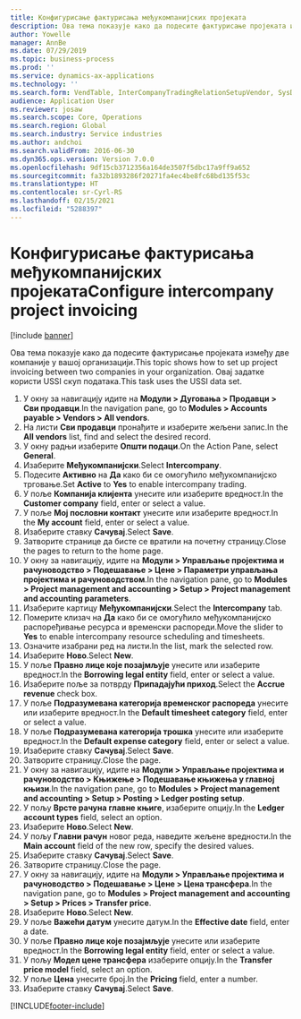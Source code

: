 ```yaml
---
title: Конфигурисање фактурисања међукомпанијских пројеката
description: Ова тема показује како да подесите фактурисање пројеката између две компаније у вашој организацији.
author: Yowelle
manager: AnnBe
ms.date: 07/29/2019
ms.topic: business-process
ms.prod: ''
ms.service: dynamics-ax-applications
ms.technology: ''
ms.search.form: VendTable, InterCompanyTradingRelationSetupVendor, SysDataAreaSelectLookup, ProjParameters, ProjPosting, ProjTransferPrice
audience: Application User
ms.reviewer: josaw
ms.search.scope: Core, Operations
ms.search.region: Global
ms.search.industry: Service industries
ms.author: andchoi
ms.search.validFrom: 2016-06-30
ms.dyn365.ops.version: Version 7.0.0
ms.openlocfilehash: 9df15cb3712356a164de3507f5dbc17a9ff9a652
ms.sourcegitcommit: fa32b1893286f20271fa4ec4be8fc68bd135f53c
ms.translationtype: HT
ms.contentlocale: sr-Cyrl-RS
ms.lasthandoff: 02/15/2021
ms.locfileid: "5288397"
---
```

# <a name="configure-intercompany-project-invoicing"></a><span data-ttu-id="d5328-103">Конфигурисање фактурисања међукомпанијских пројеката</span><span class="sxs-lookup"><span data-stu-id="d5328-103">Configure intercompany project invoicing</span></span>

[!include [banner](../../includes/banner.md)]

<span data-ttu-id="d5328-104">Ова тема показује како да подесите фактурисање пројеката између две компаније у вашој организацији.</span><span class="sxs-lookup"><span data-stu-id="d5328-104">This topic shows how to set up project invoicing between two companies in your organization.</span></span> <span data-ttu-id="d5328-105">Овај задатке користи USSI скуп података.</span><span class="sxs-lookup"><span data-stu-id="d5328-105">This task uses the USSI data set.</span></span>

1. <span data-ttu-id="d5328-106">У окну за навигацију идите на **Модули > Дуговања > Продавци > Сви продавци**.</span><span class="sxs-lookup"><span data-stu-id="d5328-106">In the navigation pane, go to **Modules > Accounts payable > Vendors > All vendors**.</span></span>
2. <span data-ttu-id="d5328-107">На листи **Сви продавци** пронађите и изаберите жељени запис.</span><span class="sxs-lookup"><span data-stu-id="d5328-107">In the **All vendors** list, find and select the desired record.</span></span>
3. <span data-ttu-id="d5328-108">У окну радњи изаберите **Општи подаци**.</span><span class="sxs-lookup"><span data-stu-id="d5328-108">On the Action Pane, select **General**.</span></span>
4. <span data-ttu-id="d5328-109">Изаберите **Међукомпанијски**.</span><span class="sxs-lookup"><span data-stu-id="d5328-109">Select **Intercompany**.</span></span>
5. <span data-ttu-id="d5328-110">Подесите **Активно** на **Да** како би се омогућило међукомпанијско трговање.</span><span class="sxs-lookup"><span data-stu-id="d5328-110">Set **Active** to **Yes** to enable intercompany trading.</span></span>
6. <span data-ttu-id="d5328-111">У поље **Компанија клијента** унесите или изаберите вредност.</span><span class="sxs-lookup"><span data-stu-id="d5328-111">In the **Customer company** field, enter or select a value.</span></span>
7. <span data-ttu-id="d5328-112">У поље **Мој пословни контакт** унесите или изаберите вредност.</span><span class="sxs-lookup"><span data-stu-id="d5328-112">In the **My account** field, enter or select a value.</span></span>
8. <span data-ttu-id="d5328-113">Изаберите ставку **Сачувај**.</span><span class="sxs-lookup"><span data-stu-id="d5328-113">Select **Save**.</span></span>
9. <span data-ttu-id="d5328-114">Затворите странице да бисте се вратили на почетну страницу.</span><span class="sxs-lookup"><span data-stu-id="d5328-114">Close the pages to return to the home page.</span></span>
10. <span data-ttu-id="d5328-115">У окну за навигацију, идите на **Модули > Управљање пројектима и рачуноводство > Подешавање > Цене > Параметри управљања пројектима и рачуноводством**.</span><span class="sxs-lookup"><span data-stu-id="d5328-115">In the navigation pane, go to **Modules > Project management and accounting > Setup > Project management and accounting parameters**.</span></span>
11. <span data-ttu-id="d5328-116">Изаберите картицу **Међукомпанијски**.</span><span class="sxs-lookup"><span data-stu-id="d5328-116">Select the **Intercompany** tab.</span></span>
12. <span data-ttu-id="d5328-117">Померите клизач на **Да** како би се омогућило међукомпанијско распоређивање ресурса и временски распореди.</span><span class="sxs-lookup"><span data-stu-id="d5328-117">Move the slider to **Yes** to enable intercompany resource scheduling and timesheets.</span></span>
13. <span data-ttu-id="d5328-118">Означите изабрани ред на листи.</span><span class="sxs-lookup"><span data-stu-id="d5328-118">In the list, mark the selected row.</span></span>
14. <span data-ttu-id="d5328-119">Изаберите **Ново**.</span><span class="sxs-lookup"><span data-stu-id="d5328-119">Select **New**.</span></span>
15. <span data-ttu-id="d5328-120">У поље **Правно лице које позајмљује** унесите или изаберите вредност.</span><span class="sxs-lookup"><span data-stu-id="d5328-120">In the **Borrowing legal entity** field, enter or select a value.</span></span>
16. <span data-ttu-id="d5328-121">Изаберите поље за потврду **Припадајући приход**.</span><span class="sxs-lookup"><span data-stu-id="d5328-121">Select the **Accrue revenue** check box.</span></span>
17. <span data-ttu-id="d5328-122">У поље **Подразумевана категорија временског распореда** унесите или изаберите вредност.</span><span class="sxs-lookup"><span data-stu-id="d5328-122">In the **Default timesheet category** field, enter or select a value.</span></span>
18. <span data-ttu-id="d5328-123">У поље **Подразумевана категорија трошка** унесите или изаберите вредност.</span><span class="sxs-lookup"><span data-stu-id="d5328-123">In the **Default expense category** field, enter or select a value.</span></span>
19. <span data-ttu-id="d5328-124">Изаберите ставку **Сачувај**.</span><span class="sxs-lookup"><span data-stu-id="d5328-124">Select **Save**.</span></span>
20. <span data-ttu-id="d5328-125">Затворите страницу.</span><span class="sxs-lookup"><span data-stu-id="d5328-125">Close the page.</span></span>
21. <span data-ttu-id="d5328-126">У окну за навигацију, идите на **Модули > Управљање пројектима и рачуноводство > Књижење > Подешавање књижења у главној књизи**.</span><span class="sxs-lookup"><span data-stu-id="d5328-126">In the navigation pane, go to **Modules > Project management and accounting > Setup > Posting > Ledger posting setup**.</span></span>
22. <span data-ttu-id="d5328-127">У пољу **Врсте рачуна главне књиге**, изаберите опцију.</span><span class="sxs-lookup"><span data-stu-id="d5328-127">In the **Ledger account types** field, select an option.</span></span>
23. <span data-ttu-id="d5328-128">Изаберите **Ново**.</span><span class="sxs-lookup"><span data-stu-id="d5328-128">Select **New**.</span></span>
24. <span data-ttu-id="d5328-129">У пољу **Главни рачун** новог реда, наведите жељене вредности.</span><span class="sxs-lookup"><span data-stu-id="d5328-129">In the **Main account** field of the new row, specify the desired values.</span></span>
25. <span data-ttu-id="d5328-130">Изаберите ставку **Сачувај**.</span><span class="sxs-lookup"><span data-stu-id="d5328-130">Select **Save**.</span></span>
26. <span data-ttu-id="d5328-131">Затворите страницу.</span><span class="sxs-lookup"><span data-stu-id="d5328-131">Close the page.</span></span>
27. <span data-ttu-id="d5328-132">У окну за навигацију, идите на **Модули > Управљање пројектима и рачуноводство > Подешавање > Цене > Цена трансфера**.</span><span class="sxs-lookup"><span data-stu-id="d5328-132">In the navigation pane, go to **Modules > Project management and accounting > Setup > Prices > Transfer price**.</span></span>
28. <span data-ttu-id="d5328-133">Изаберите **Ново**.</span><span class="sxs-lookup"><span data-stu-id="d5328-133">Select **New**.</span></span>
29. <span data-ttu-id="d5328-134">У поље **Важећи датум** унесите датум.</span><span class="sxs-lookup"><span data-stu-id="d5328-134">In the **Effective date** field, enter a date.</span></span>
30. <span data-ttu-id="d5328-135">У поље **Правно лице које позајмљује** унесите или изаберите вредност.</span><span class="sxs-lookup"><span data-stu-id="d5328-135">In the **Borrowing legal entity** field, enter or select a value.</span></span>
31. <span data-ttu-id="d5328-136">У пољу **Модел цене трансфера** изаберите опцију.</span><span class="sxs-lookup"><span data-stu-id="d5328-136">In the **Transfer price model** field, select an option.</span></span>
32. <span data-ttu-id="d5328-137">У поље **Цена** унесите број.</span><span class="sxs-lookup"><span data-stu-id="d5328-137">In the **Pricing** field, enter a number.</span></span>
33. <span data-ttu-id="d5328-138">Изаберите ставку **Сачувај**.</span><span class="sxs-lookup"><span data-stu-id="d5328-138">Select **Save**.</span></span>



[!INCLUDE[footer-include](../../includes/footer-banner.md)]